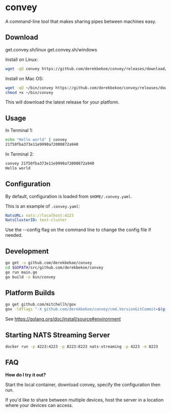 # convey

A command-line tool that makes sharing pipes between machines easy.

## Download

get.convey.sh/linux
get.convey.sh/windows

Install on Linux:
```bash
wget -qO convey https://github.com/derekbekoe/convey/releases/download/v0.0.2/convey_linux_amd64
```

Install on Mac OS:
```bash
wget -qO ~/bin/convey https://github.com/derekbekoe/convey/releases/download/v0.0.2/convey_darwin_amd64
chmod +x ~/bin/convey
```

This will download the latest release for your platform.

## Usage

In Terminal 1:
```bash
echo "Hello world" | convey
21f50fba373e11e9990a72000872a940
```

In Terminal 2:
```bash
convey 21f50fba373e11e9990a72000872a940
Hello world
```

## Configuration

By default, configuration is loaded from `$HOME/.convey.yaml`.

This is an example of `.convey.yaml`:
```yaml
NatsURL: nats://localhost:4223
NatsClusterID: test-cluster
```

Use the --config flag on the command line to change the config file if needed.

## Development
```bash
go get -u github.com/derekbekoe/convey
cd $GOPATH/src/github.com/derekbekoe/convey
go run main.go
go build -o bin/convey
```

## Platform Builds
```bash
go get github.com/mitchellh/gox
gox -ldflags "-X github.com/derekbekoe/convey/cmd.VersionGitCommit=$(git rev-list -1 HEAD) -X github.com/derekbekoe/convey/cmd.VersionGitTag=VERSION" -os="linux darwin" -arch="amd64" -output="bin/{{.Dir}}_{{.OS}}_{{.Arch}}"
```
See https://golang.org/doc/install/source#environment

## Starting NATS Streaming Server

```bash
docker run -p 4223:4223 -p 8223:8223 nats-streaming -p 4223 -m 8223
```

## FAQ

**How do I try it out?**

Start the local container, download convey, specify the configuration then run.

If you'd like to share between multiple devices, host the server in a location where your devices can access.
